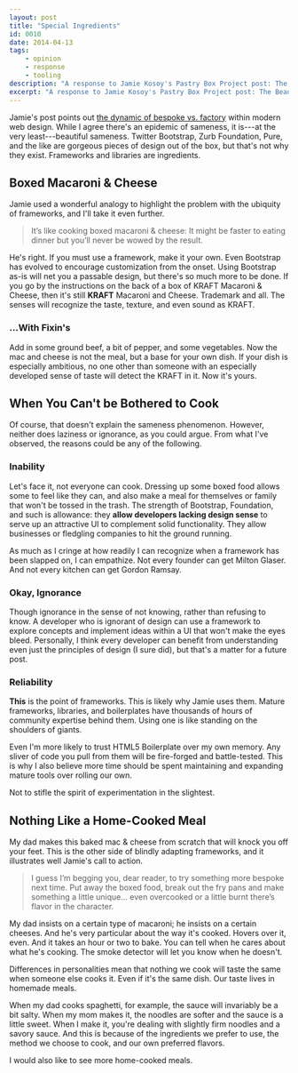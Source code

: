 ```yaml
---
layout: post
title: "Special Ingredients"
id: 0010
date: 2014-04-13
tags:
    - opinion
    - response
    - tooling
description: "A response to Jamie Kosoy's Pastry Box Project post: The Beautiful Default."
excerpt: "A response to Jamie Kosoy's Pastry Box Project post: The Beautiful Default. Ready-made frameworks and UI libraries are often blamed for the homogeny of modern web design, but I think it has more to do with how they're used."
---
```


Jamie's post points out [the dynamic of bespoke vs. factory][PBP] within modern web design. While I agree there's an epidemic of sameness, it is---at the very least---beautiful sameness. Twitter Bootstrap, Zurb Foundation, Pure, and the like are gorgeous pieces of design out of the box, but that's not why they exist. Frameworks and libraries are ingredients.

## Boxed Macaroni & Cheese

Jamie used a wonderful analogy to highlight the problem with the ubiquity of frameworks, and I'll take it even further.

> It’s like cooking boxed macaroni & cheese: It might be faster to eating dinner but you’ll never be wowed by the result.

He's right. If you must use a framework, make it your own. Even Bootstrap has evolved to encourage customization from the onset. Using Bootstrap as-is will net you a passable design, but there's so much more to be done. If you go by the instructions on the back of a box of KRAFT Macaroni & Cheese, then it's still __KRAFT__ Macaroni and Cheese. Trademark and all. The senses will recognize the taste, texture, and even sound as KRAFT.

### ...With Fixin's

Add in some ground beef, a bit of pepper, and some vegetables. Now the mac and cheese is not the meal, but a base for your own dish. If your dish is especially ambitious, no one other than someone with an especially developed sense of taste will detect the KRAFT in it. Now it's yours.

## When You Can't be Bothered to Cook

Of course, that doesn't explain the sameness phenomenon. However, neither does laziness or ignorance, as you could argue. From what I've observed, the reasons could be any of the following.

### Inability

Let's face it, not everyone can cook. Dressing up some boxed food allows some to feel like they can, and also make a meal for themselves or family that won't be tossed in the trash. The strength of Bootstrap, Foundation, and such is allowance: they __allow developers lacking design sense__ to serve up an attractive UI to complement solid functionality. They allow businesses or fledgling companies to hit the ground running.

As much as I cringe at how readily I can recognize when a framework has been slapped on, I can empathize. Not every founder can get Milton Glaser. And not every kitchen can get Gordon Ramsay.

### Okay, Ignorance

Though ignorance in the sense of not knowing, rather than refusing to know. A developer who is ignorant of design can use a framework to explore concepts and implement ideas within a UI that won't make the eyes bleed. Personally, I think every developer can benefit from understanding even just the principles of design (I sure did), but that's a matter for a future post.

### Reliability

__This__ is the point of frameworks. This is likely why Jamie uses them. Mature frameworks, libraries, and boilerplates have thousands of hours of community expertise behind them. Using one is like standing on the shoulders of giants.

Even I'm more likely to trust HTML5 Boilerplate over my own memory. Any sliver of code you pull from them will be fire-forged and battle-tested. This is why I also believe more time should be spent maintaining and expanding mature tools over rolling our own.

Not to stifle the spirit of experimentation in the slightest.

## Nothing Like a Home-Cooked Meal

My dad makes this baked mac & cheese from scratch that will knock you off your feet. This is the other side of blindly adapting frameworks, and it illustrates well Jamie's call to action.

> I guess I’m begging you, dear reader, to try something more bespoke next time. Put away the boxed food, break out the fry pans and make something a little unique… even overcooked or a little burnt there’s flavor in the character.

My dad insists on a certain type of macaroni; he insists on a certain cheeses. And he's very particular about the way it's cooked. Hovers over it, even. And it takes an hour or two to bake. You can tell when he cares about what he's cooking. The smoke detector will let you know when he doesn't.

Differences in personalities mean that nothing we cook will taste the same when someone else cooks it. Even if it's the same dish. Our taste lives in homemade meals. 

When my dad cooks spaghetti, for example, the sauce will invariably be a bit salty. When my mom makes it, the noodles are softer and the sauce is a little sweet. When I make it, you're dealing with slightly firm noodles and a savory sauce. And this is because of the ingredients we prefer to use, the method we choose to cook, and our own preferred flavors.

I would also like to see more home-cooked meals.






[PBP]: https://the-pastry-box-project.net/jamie-kosoy/2014-April-13 "The Beautiful Default"